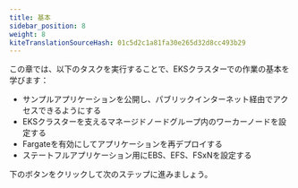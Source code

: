 ```yaml
---
title: 基本
sidebar_position: 8
weight: 8
kiteTranslationSourceHash: 01c5d2c1a81fa30e265d32d8cc493b29
---
```


この章では、以下のタスクを実行することで、EKSクラスターでの作業の基本を学びます：

- サンプルアプリケーションを公開し、パブリックインターネット経由でアクセスできるようにする
- EKSクラスターを支えるマネージドノードグループ内のワーカーノードを設定する
- Fargateを有効にしてアプリケーションを再デプロイする
- ステートフルアプリケーション用にEBS、EFS、FSxNを設定する

下のボタンをクリックして次のステップに進みましょう。
